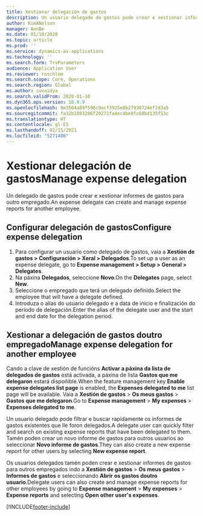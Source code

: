 ```yaml
---
title: Xestionar delegación de gastos
description: Un usuario delegado de gastos pode crear e xestionar informes de gastos para outro empregado da organización.
author: KimANelson
manager: AnnBe
ms.date: 01/10/2020
ms.topic: article
ms.prod: ''
ms.service: dynamics-ax-applications
ms.technology: ''
ms.search.form: TrvParameters
audience: Application User
ms.reviewer: roschlom
ms.search.scope: Core, Operations
ms.search.region: Global
ms.author: suvaidya
ms.search.validFrom: 2020-01-10
ms.dyn365.ops.version: 10.0.9
ms.openlocfilehash: 9e3504a89f598c9acf3925e8b27930724ef2d3a5
ms.sourcegitcommit: fa32b1893286f20271fa4ec4be8fc68bd135f53c
ms.translationtype: HT
ms.contentlocale: gl-ES
ms.lasthandoff: 02/15/2021
ms.locfileid: "5271486"
---
```

# <a name="manage-expense-delegation"></a><span data-ttu-id="80262-103">Xestionar delegación de gastos</span><span class="sxs-lookup"><span data-stu-id="80262-103">Manage expense delegation</span></span>

<span data-ttu-id="80262-104">Un delegado de gastos pode crear e xestionar informes de gastos para outro empregado.</span><span class="sxs-lookup"><span data-stu-id="80262-104">An expense delegate can create and manage expense reports for another employee.</span></span>

## <a name="configure-expense-delegation"></a><span data-ttu-id="80262-105">Configurar delegación de gastos</span><span class="sxs-lookup"><span data-stu-id="80262-105">Configure expense delegation</span></span>

1. <span data-ttu-id="80262-106">Para configurar un usuario como delegado de gastos, vaia a **Xestión de gastos > Configuración > Xeral > Delegados**.</span><span class="sxs-lookup"><span data-stu-id="80262-106">To set up a user as an expense delegate, go to **Expense management > Setup > General > Delegates**.</span></span>
2. <span data-ttu-id="80262-107">Na páxina **Delegados**, seleccione **Novo**.</span><span class="sxs-lookup"><span data-stu-id="80262-107">On the **Delegates** page, select **New**.</span></span>
3. <span data-ttu-id="80262-108">Seleccione o empregado que terá un delegado definido.</span><span class="sxs-lookup"><span data-stu-id="80262-108">Select the employee that will have a delegate defined.</span></span> 
4. <span data-ttu-id="80262-109">Introduza o alias do usuario delegado e a data de inicio e finalización do período de delegación.</span><span class="sxs-lookup"><span data-stu-id="80262-109">Enter the alias of the delegate user and the start and end date for the delegation period.</span></span>

## <a name="manage-expense-delegation-for-another-employee"></a><span data-ttu-id="80262-110">Xestionar a delegación de gastos doutro empregado</span><span class="sxs-lookup"><span data-stu-id="80262-110">Manage expense delegation for another employee</span></span>

<span data-ttu-id="80262-111">Cando a clave de xestión de funcións **Activar a páxina da lista de delegados de gastos** está activada, a páxina de lista **Gastos que me delegaron** estará dispoñible.</span><span class="sxs-lookup"><span data-stu-id="80262-111">When the feature management key **Enable expense delegates list page** is enabled, the **Expenses delegated to me** list page will be available.</span></span> <span data-ttu-id="80262-112">Vaia a **Xestión de gastos** > **Os meus gastos** > **Gastos que me delegaron**.</span><span class="sxs-lookup"><span data-stu-id="80262-112">Go to **Expense management** > **My expenses** > **Expenses delegated to me**.</span></span>

<span data-ttu-id="80262-113">Un usuario delegado pode filtrar e buscar rapidamente os informes de gastos existentes que lle foron delegados.</span><span class="sxs-lookup"><span data-stu-id="80262-113">A delegate user can quickly filter and search on existing expense reports that have been delegated to them.</span></span> <span data-ttu-id="80262-114">Tamén poden crear un novo informe de gastos para outros usuarios ao seleccionar **Novo informe de gastos**.</span><span class="sxs-lookup"><span data-stu-id="80262-114">They can also create a new expense report for other users by selecting **New expense report**.</span></span>

<span data-ttu-id="80262-115">Os usuarios delegados tamén poden crear e xestionar informes de gastos para outros empregados indo a **Xestión de gastos** > **Os meus gastos** > **Informes de gastos** e seleccionando **Abrir os gastos doutro usuario**.</span><span class="sxs-lookup"><span data-stu-id="80262-115">Delegate users can also create and manage expense reports for other employees by going to **Expense management** > **My expenses** > **Expense reports** and selecting **Open other user's expenses**.</span></span>


[!INCLUDE[footer-include](../includes/footer-banner.md)]